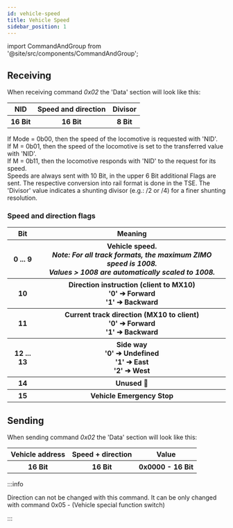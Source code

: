 ```yaml
---
id: vehicle-speed
title: Vehicle Speed
sidebar_position: 1
---
```


import CommandAndGroup from '@site/src/components/CommandAndGroup';

<CommandAndGroup group="02" command="02"/>

## Receiving

When receiving command _0x02_ the 'Data' section will look like this:

<table>
  <tr>
    <th>NID</th>
    <th>Speed and direction</th>
    <th>Divisor</th>
  </tr>
  <tr>
    <th>16 Bit</th>
    <th>16 Bit</th>
    <th>8 Bit</th>
  </tr>
</table>

If Mode = 0b00, then the speed of the locomotive is requested with 'NID'. <br/> If M = 0b01, then the speed of the locomotive is set to the transferred value with 'NID'. <br/> If M = 0b11, then the locomotive responds with 'NID' to the request for its speed. <br/> Speeds are always sent with 10 Bit, in the upper 6 Bit additional Flags are sent. The respective conversion into rail format is done in the TSE. The 'Divisor' value indicates a shunting divisor (e.g.: /2 or /4) for a finer shunting resolution.

### Speed and direction flags

<table >
  <tr>
    <th>Bit</th>
    <th>Meaning</th>
  </tr>
<tbody class='left_align'>
  <tr>
    <th>0 ... 9</th>
    <th>Vehicle speed. <br/>
    <i>Note: For all track formats, the maximum ZIMO speed is 1008. <br/> Values > 1008 are automatically scaled to 1008.</i></th>
  </tr>
  <tr>
    <th>10</th>
    <th>Direction instruction (client to MX10) <br/>
      '0' ➔ Forward <br/>
      '1' ➔ Backward</th>
  </tr>
  <tr>
    <th>11</th>
    <th>Current track direction (MX10 to client) <br/>
        '0' ➔ Forward <br/>
        '1' ➔ Backward</th>
  </tr>
  <tr>
    <th>12 ... 13</th>
    <th>Side way <br/>
        '0' ➔ Undefined <br/>
        '1' ➔ East<br/>
        '2' ➔ West</th>
  </tr>
  <tr>
    <th>14</th>
    <th>Unused 🚧</th>
  </tr>
  <tr>
    <th>15</th>
    <th>Vehicle Emergency Stop</th>
  </tr>
  </tbody>
</table>

## Sending

When sending command _0x02_ the 'Data' section will look like this:

<table>
  <tr>
    <th>Vehicle address</th>
    <th>Speed + direction</th>
    <th>Value</th>
  </tr>
  <tr>
    <th>16 Bit</th>
    <th>16 Bit</th>
    <th>0x0000 - 16 Bit</th>
  </tr>
</table>

:::info

Direction can not be changed with this command. It can be only changed with command 0x05 - (Vehicle special function switch)

:::
